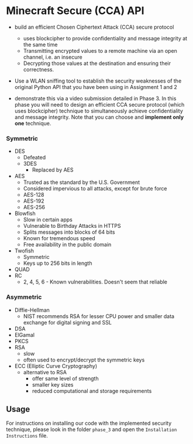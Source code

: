# Minecraft Secure (CCA) API

  - build an efficient Chosen Ciphertext Attack (CCA) secure protocol
    - uses blockcipher to provide confidentiality and message integrity at the same time
    - Transmitting encrypted values to a remote machine via an open channel, i.e. an insecure 
    - Decrypting those values at the destination and ensuring their correctness.

  - Use a WLAN sniffing tool to establish the security weaknesses of the original Python API that you have been using in Assignment 1 and 2
  - demonstrate this via a video submission detailed in Phase 3.
In this phase you will need to design an efficient CCA secure protocol (which uses blockcipher) technique to simultaneously achieve confidentiality and message integrity. Note that you can choose and **implement only one** technique.

### Symmetric
  - DES
    - Defeated
    - 3DES
      - Replaced by AES
  - AES
    - Trusted as the standard by the U.S. Government
    - Considered impervious to all attacks, except for brute force
    - AES-128
    - AES-192
    - AES-256
  - Blowfish
    - Slow in certain apps
    - Vulnerable to Birthday Attacks in HTTPS
    - Splits messages into blocks of 64 bits
    - Known for tremendous speed
    - Free availability in the public domain
  - Twofish
    - Symmetric
    - Keys up to 256 bits in length
  - QUAD
  - RC
    - 2, 4, 5, 6 - Known vulnerabilities. Doesn't seem that reliable

### Asymmetric
  - Diffie-Hellman
    - NIST recommends RSA for lesser CPU power and smaller data exchange for digital signing and SSL
  - DSA
  - ElGamal
  - PKCS
  - RSA
    - slow
    - often used to encrypt/decrypt the symmetric keys
  - ECC (Elliptic Curve Cryptography)
    - alternative to RSA
      - offer same level of strength
      - smaller key sizes
      - reduced computational and storage requirements


## Usage
For instructions on installing our code with the implemented security technique, please look in the folder ``phase_3`` and open the ``Installation Instructions`` file.
